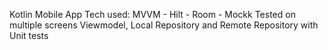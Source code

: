 Kotlin Mobile App
Tech used:
MVVM - Hilt - Room - Mockk
Tested on multiple screens
Viewmodel, Local Repository and Remote Repository with Unit tests

